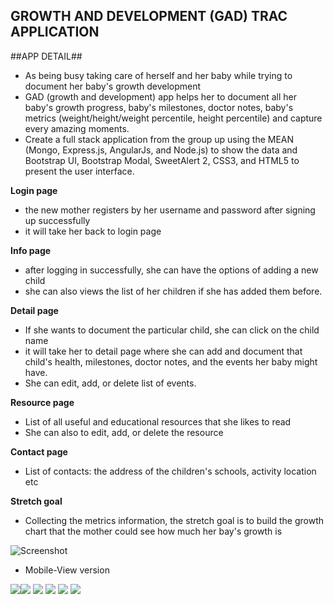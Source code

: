 
## GROWTH AND DEVELOPMENT (GAD) TRAC APPLICATION ##

 ##APP DETAIL##

* As being busy taking care of herself and her baby while trying to document her baby's growth development
* GAD (growth and development) app helps her to document all her baby's growth progress, baby's milestones, doctor notes, baby's metrics (weight/height/weight percentile, height percentile) and capture every amazing moments.
* Create a full stack application from the group up using the MEAN (Mongo, Express.js, AngularJs, and Node.js) to show the data and Bootstrap UI, Bootstrap Modal, SweetAlert 2, CSS3, and HTML5 to present the user interface.

 **Login page**
 * the new mother registers by her username and password after signing up successfully
 * it will take her back to login page

 **Info page**
 * after logging in successfully, she can have the options of adding a new child
 * she can also views the list of her children if she has added them before.

 **Detail page**
 * If she wants to document the particular child, she can click on the child name
 * it will take her to detail page where she can add and document that child's health, milestones, doctor notes, and the events her baby might have.
 * She can edit, add, or delete list of events.

 **Resource page**
 * List of all useful and educational resources that she likes to read
 * She can also to edit, add, or delete the resource

 **Contact page**
 * List of contacts: the address of the children's schools, activity location etc

**Stretch goal**
* Collecting the metrics information, the stretch goal is to build the growth chart that the mother could see how much her bay's growth is

 ![Screenshot](images/login.png) 
 
 * Mobile-View version
 
 ![](images/children.png)![](images/addNewBaby.png) ![](images/childDetail.png) ![](images/addEvent.png) ![](images/resources.png) ![](images/contacts.png)
 

